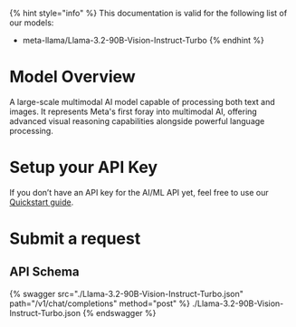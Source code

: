 [#references:start]: <> ({ "template": "openapi" })
{% hint style="info" %}
This documentation is valid for the following list of our models:
* meta-llama/Llama-3.2-90B-Vision-Instruct-Turbo
{% endhint %}

# Model Overview
A large-scale multimodal AI model capable of processing both text and images. It represents Meta&#x27;s first foray into multimodal AI, offering advanced visual reasoning capabilities alongside powerful language processing.

# Setup your API Key
If you don’t have an API key for the AI/ML API yet, feel free to use our [Quickstart guide](https://docs.aimlapi.com/quickstart/setting-up).

# Submit a request
## API Schema
{% swagger src="./Llama-3.2-90B-Vision-Instruct-Turbo.json" path="/v1/chat/completions" method="post" %}
./Llama-3.2-90B-Vision-Instruct-Turbo.json
{% endswagger %}

[#references:end]: <> ({})